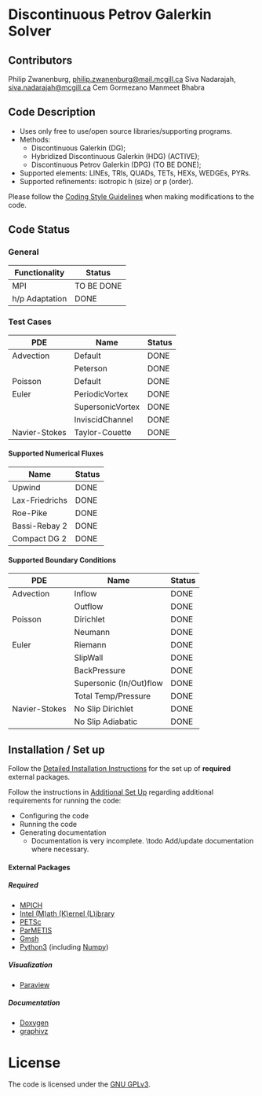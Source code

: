 # Discontinuous Petrov Galerkin Solver

## Contributors

Philip Zwanenburg, philip.zwanenburg@mail.mcgill.ca
Siva Nadarajah, siva.nadarajah@mcgill.ca
Cem Gormezano
Manmeet Bhabra

## Code Description
- Uses only free to use/open source libraries/supporting programs.
- Methods:
	- Discontinuous Galerkin (DG);
	- Hybridized Discontinuous Galerkin (HDG) (ACTIVE);
	- Discontinuous Petrov Galerkin (DPG) (TO BE DONE);
- Supported elements: LINEs, TRIs, QUADs, TETs, HEXs, WEDGEs, PYRs.
- Supported refinements: isotropic h (size) or p (order).

Please follow the [Coding Style Guidelines](STYLE.md) when making modifications to the code.

## Code Status

### General
| Functionality  | Status     |
|----------------|------------|
| MPI            | TO BE DONE |
| h/p Adaptation | DONE       |


### Test Cases
| PDE           | Name             | Status |
|---------------|------------------|--------|
| Advection     | Default          | DONE   |
|               | Peterson         | DONE   |
| Poisson       | Default          | DONE   |
| Euler         | PeriodicVortex   | DONE   |
|               | SupersonicVortex | DONE   |
|               | InviscidChannel  | DONE   |
| Navier-Stokes | Taylor-Couette   | DONE   |


#### Supported Numerical Fluxes
| Name           | Status |
|----------------|------- |
| Upwind         | DONE   |
| Lax-Friedrichs | DONE   |
| Roe-Pike       | DONE   |
| Bassi-Rebay 2  | DONE   |
| Compact DG 2   | DONE   |


#### Supported Boundary Conditions
| PDE           | Name                    | Status |
|---------------|-------------------------|--------|
| Advection     | Inflow                  | DONE   |
|               | Outflow                 | DONE   |
| Poisson       | Dirichlet               | DONE   |
|               | Neumann                 | DONE   |
| Euler         | Riemann                 | DONE   |
|               | SlipWall                | DONE   |
|               | BackPressure            | DONE   |
|               | Supersonic (In/Out)flow | DONE   |
|               | Total Temp/Pressure     | DONE   |
| Navier-Stokes | No Slip Dirichlet       | DONE   |
|               | No Slip Adiabatic       | DONE   |



## Installation / Set up
Follow the [Detailed Installation Instructions](INSTALL.md) for the set up of **required** external packages.

Follow the instructions in [Additional Set Up](SETUP.md) regarding additional requirements for running the code:
- Configuring the code
- Running the code
- Generating documentation
	- Documentation is very incomplete. \todo Add/update documentation where necessary.

#### External Packages

##### Required
- [MPICH](https://www.mpich.org)
- [Intel (M)ath (K)ernel (L)ibrary](https://software.intel.com/en-us/mkl)
- [PETSc](https://www.mcs.anl.gov/petsc/)
- [ParMETIS](http://glaros.dtc.umn.edu/gkhome/metis/parmetis/overview)
- [Gmsh](http://gmsh.info)
- [Python3](https://www.python.org/downloads/) (including [Numpy](http://www.numpy.org))

##### Visualization
- [Paraview](https://www.paraview.org)

##### Documentation
- [Doxygen](http://www.stack.nl/~dimitri/doxygen/)
- [graphivz](http://www.graphviz.org)



# License

The code is licensed under the [GNU GPLv3](LICENSE.md).
